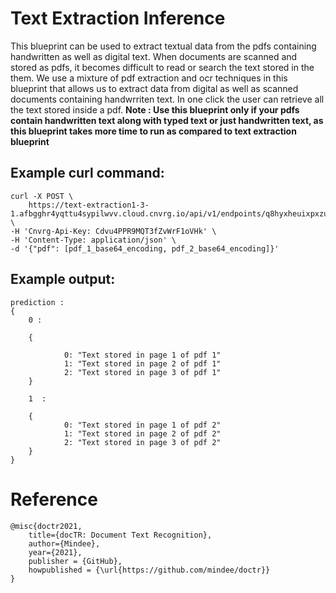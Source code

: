 # Text Extraction Inference

This blueprint can be used to extract textual data from the pdfs containing handwritten as well as digital text. When documents are scanned and stored as pdfs, it becomes difficult to read or search the text stored in the them. We use a mixture of pdf extraction and ocr techniques in this blueprint that allows us to extract data from digital as well as scanned documents containing handwrriten text. In one click the user can retrieve all the text stored inside a pdf. **Note : Use this blueprint only if your pdfs contain handwritten text along with typed text or just handwritten text, as this blueprint takes more time to run as compared to text extraction blueprint** 

## Example curl command:

```
curl -X POST \
    https://text-extraction1-3-1.afbgghr4yqttu4sypilwvv.cloud.cnvrg.io/api/v1/endpoints/q8hyxheuixpxzu6apmxu \
-H 'Cnvrg-Api-Key: Cdvu4PPR9MQT3fZvWrF1oVHk' \
-H 'Content-Type: application/json' \
-d '{"pdf": [pdf_1_base64_encoding, pdf_2_base64_encoding]}'
```
## Example output:

```
prediction :
{ 
    0 : 

    {
    
            0: "Text stored in page 1 of pdf 1"
            1: "Text stored in page 2 of pdf 1"
            2: "Text stored in page 3 of pdf 1"
    }

    1  :

    {
            0: "Text stored in page 1 of pdf 2"
            1: "Text stored in page 2 of pdf 2"
            2: "Text stored in page 3 of pdf 2"
    }
}
```
# Reference
```
@misc{doctr2021,
    title={docTR: Document Text Recognition},
    author={Mindee},
    year={2021},
    publisher = {GitHub},
    howpublished = {\url{https://github.com/mindee/doctr}}
}
```